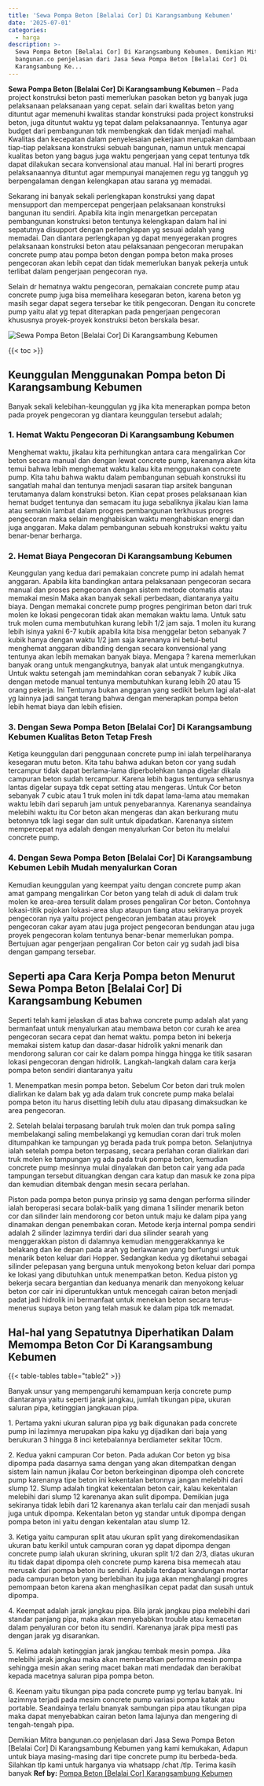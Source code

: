 ```yaml
---
title: 'Sewa Pompa Beton [Belalai Cor] Di Karangsambung Kebumen'
date: '2025-07-01'
categories:
  - harga
description: >-
  Sewa Pompa Beton [Belalai Cor] Di Karangsambung Kebumen. Demikian Mitra
  bangunan.co penjelasan dari Jasa Sewa Pompa Beton [Belalai Cor] Di
  Karangsambung Ke...
---
```


**Sewa Pompa Beton \[Belalai Cor\] Di Karangsambung Kebumen** – Pada project konstruksi beton pasti memerlukan pasokan beton yg banyak juga pelaksanaan pelaksanaan yang cepat. selain dari kwalitas beton yang dituntut agar memenuhi kwalitas standar konstruksi pada project konstruksi beton, juga dituntut waktu yg tepat dalam pelaksanaannya. Tentunya agar budget dari pembangunan tdk membengkak dan tidak menjadi mahal. Kwalitas dan kecepatan dalam penyelesaian pekerjaan merupakan dambaan tiap-tiap pelaksana konstruksi sebuah bangunan, namun untuk mencapai kualitas beton yang bagus juga waktu pengerjaan yang cepat tentunya tdk dapat dilakukan secara konvensional atau manual. Hal ini berarti progres pelaksanaannya dituntut agar mempunyai manajemen regu yg tangguh yg berpengalaman dengan kelengkapan atau sarana yg memadai.

Sekarang ini banyak sekali perlengkapan konstruksi yang dapat mensupport dan mempercepat pengerjaan pelaksanaan konstruksi bangunan itu sendiri. Apabila kita ingin menargetkan percepatan pembangunan konstruksi beton tentunya kelengkapan dalam hal ini sepatutnya disupport dengan perlengkapan yg sesuai adalah yang memadai. Dan diantara perlengkapan yg dapat menyegerakan progres pelaksanaan konstruksi beton atau pelaksanaan pengecoran merupakan concrete pump atau pompa beton dengan pompa beton maka proses pengecoran akan lebih cepat dan tidak memerlukan banyak pekerja untuk terlibat dalam pengerjaan pengecoran nya.

Selain dr hematnya waktu pengecoran, pemakaian concrete pump atau concrete pump juga bisa memelihara kesegaran beton, karena beton yg masih segar dapat segera tersebar ke titik pengecoran. Dengan itu concrete pump yaitu alat yg tepat diterapkan pada pengerjaan pengecoran khususnya proyek-proyek konstruksi beton berskala besar.

![Sewa Pompa Beton [Belalai Cor] Di Karangsambung Kebumen](/images/sewa-concrete-pump-12.png)

{{< toc >}}

## Keunggulan Menggunakan Pompa beton Di Karangsambung Kebumen

Banyak sekali kelebihan-keunggulan yg jika kita menerapkan pompa beton pada proyek pengecoran yg diantara keunggulan tersebut adalah;

### 1\. Hemat Waktu Pengecoran Di Karangsambung Kebumen

Menghemat waktu, jikalau kita perhitungkan antara cara mengalirkan Cor beton secara manual dan dengan lewat concrete pump, karenanya akan kita temui bahwa lebih menghemat waktu kalau kita menggunakan concrete pump. Kita tahu bahwa waktu dalam pembangunan sebuah konstruksi itu sangatlah mahal dan tentunya menjadi sasaran tiap arsitek bangunan terutamanya dalam konstruksi beton. Kian cepat proses pelaksanaan kian hemat budget tentunya dan semacam itu juga sebaliknya jikalau kian lama atau semakin lambat dalam progres pembangunan terkhusus progres pengecoran maka selain menghabiskan waktu menghabiskan energi dan juga anggaran. Maka dalam pembangunan sebuah konstruksi waktu yaitu benar-benar berharga.

### 2\. Hemat Biaya Pengecoran Di Karangsambung Kebumen

Keunggulan yang kedua dari pemakaian concrete pump ini adalah hemat anggaran. Apabila kita bandingkan antara pelaksanaan pengecoran secara manual dan proses pengecoran dengan sistem metode otomatis atau memakai mesin Maka akan banyak sekali perbedaan, diantaranya yaitu biaya. Dengan memakai concrete pump progres pengiriman beton dari truk molen ke lokasi pengecoran tidak akan memakan waktu lama. Untuk satu truk molen cuma membutuhkan kurang lebih 1/2 jam saja. 1 molen itu kurang lebih isinya yakni 6-7 kubik apabila kita bisa menggelar beton sebanyak 7 kubik hanya dengan waktu 1/2 jam saja karenanya ini betul-betul menghemat anggaran dibanding dengan secara konvensional yang tentunya akan lebih memakan banyak biaya. Mengapa ? karena memerlukan banyak orang untuk mengangkutnya, banyak alat untuk mengangkutnya. Untuk waktu setengah jam memindahkan coran sebanyak 7 kubik Jika dengan metode manual tentunya membutuhkan kurang lebih 20 atau 15 orang pekerja. Ini Tentunya bukan anggaran yang sedikit belum lagi alat-alat yg lainnya jadi sangat terang bahwa dengan menerapkan pompa beton lebih hemat biaya dan lebih efisien.

### 3\. Dengan Sewa Pompa Beton \[Belalai Cor\] Di Karangsambung Kebumen Kualitas Beton Tetap Fresh

Ketiga keunggulan dari penggunaan concrete pump ini ialah terpeliharanya kesegaran mutu beton. Kita tahu bahwa adukan beton cor yang sudah tercampur tidak dapat berlama-lama diperbolehkan tanpa digelar dikala campuran beton sudah tercampur. Karena lebih bagus tentunya seharusnya lantas digelar supaya tdk cepat setting atau mengeras. Untuk Cor beton sebanyak 7 cubic atau 1 truk molen ini tdk dapat lama-lama atau memakan waktu lebih dari separuh jam untuk penyebarannya. Karenanya seandainya melebihi waktu itu Cor beton akan mengeras dan akan berkurang mutu betonnya tdk lagi segar dan sulit untuk dipadatkan. Karenanya sistem mempercepat nya adalah dengan menyalurkan Cor beton itu melalui concrete pump.

### 4\. Dengan Sewa Pompa Beton \[Belalai Cor\] Di Karangsambung Kebumen Lebih Mudah menyalurkan Coran

Kemudian keunggulan yang keempat yaitu dengan concrete pump akan amat gampang mengalirkan Cor beton yang telah di aduk di dalam truk molen ke area-area tersulit dalam proses pengaliran Cor beton. Contohnya lokasi-titik pojokan lokasi-area slup ataupun tiang atau sekiranya proyek pengecoran nya yaitu project pengecoran jembatan atau proyek pengecoran cakar ayam atau juga project pengecoran bendungan atau juga proyek pengecoran kolam tentunya benar-benar memerlukan pompa. Bertujuan agar pengerjaan pengaliran Cor beton cair yg sudah jadi bisa dengan gampang tersebar.

## Seperti apa Cara Kerja Pompa beton Menurut Sewa Pompa Beton \[Belalai Cor\] Di Karangsambung Kebumen

Seperti telah kami jelaskan di atas bahwa concrete pump adalah alat yang bermanfaat untuk menyalurkan atau membawa beton cor curah ke area pengecoran secara cepat dan hemat waktu. pompa beton ini bekerja memakai sistem katup dan dasar-dasar hidrolik yakni menarik dan mendorong saluran cor cair ke dalam pompa hingga hingga ke titik sasaran lokasi pengecoran dengan hidrolik. Langkah-langkah dalam cara kerja pompa beton sendiri diantaranya yaitu

1\. Menempatkan mesin pompa beton. Sebelum Cor beton dari truk molen dialirkan ke dalam bak yg ada dalam truk concrete pump maka belalai pompa beton itu harus disetting lebih dulu atau dipasang dimaksudkan ke area pengecoran.

2\. Setelah belalai terpasang barulah truk molen dan truk pompa saling membelakangi saling membelakangi yg kemudian coran dari truk molen ditumpahkan ke tampungan yg berada pada truk pompa beton. Selanjutnya ialah setelah pompa beton terpasang, secara perlahan coran dialirkan dari truk molen ke tampungan yg ada pada truk pompa beton, kemudian concrete pump mesinnya mulai dinyalakan dan beton cair yang ada pada tampungan tersebut dituangkan dengan cara katup dan masuk ke zona pipa dan kemudian ditembak dengan mesin secara perlahan.

Piston pada pompa beton punya prinsip yg sama dengan performa silinder ialah beroperasi secara bolak-balik yang dimana 1 silinder menarik beton cor dan silinder lain mendorong cor beton untuk maju ke dalam pipa yang dinamakan dengan penembakan coran. Metode kerja internal pompa sendiri adalah 2 silinder lazimnya terdiri dari dua silinder searah yang menggerakkan piston di dalamnya kemudian menggerakkannya ke belakang dan ke depan pada arah yg berlawanan yang berfungsi untuk menarik beton keluar dari Hopper. Sedangkan kedua yg diketahui sebagai silinder pelepasan yang berguna untuk menyokong beton keluar dari pompa ke lokasi yang dibutuhkan untuk menempatkan beton. Kedua piston yg bekerja secara bergantian dan keduanya menarik dan menyokong keluar beton cor cair ini diperuntukkan untuk mencegah cairan beton menjadi padat jadi hidrolik ini bermanfaat untuk menekan beton secara terus-menerus supaya beton yang telah masuk ke dalam pipa tdk memadat.

## Hal-hal yang Sepatutnya Diperhatikan Dalam Memompa Beton Cor Di Karangsambung Kebumen

{{< table-tables table="table2" >}}

Banyak unsur yang mempengaruhi kemampuan kerja concrete pump diantaranya yaitu seperti jarak jangkau, jumlah tikungan pipa, ukuran saluran pipa, ketinggian jangkauan pipa.

1\. Pertama yakni ukuran saluran pipa yg baik digunakan pada concrete pump ini lazimnya merupakan pipa kaku yg dijadikan dari baja yang berukuran 3 hingga 8 inci ketebalannya berdiameter sekitar 10cm.

2\. Kedua yakni campuran Cor beton. Pada adukan Cor beton yg bisa dipompa pada dasarnya sama dengan yang akan ditempatkan dengan sistem lain namun jikalau Cor beton berkeinginan dipompa oleh concrete pump karenanya tipe beton ini kekentalan betonnya jangan melebihi dari slump 12. Slump adalah tingkat kekentalan beton cair, kalau kekentalan melebihi dari slump 12 karenanya akan sulit dipompa. Demikian juga sekiranya tidak lebih dari 12 karenanya akan terlalu cair dan menjadi susah juga untuk dipompa. Kekentalan beton yg standar untuk dipompa dengan pompa beton ini yaitu dengan kekentalan atau slump 12.

3\. Ketiga yaitu campuran split atau ukuran split yang direkomendasikan ukuran batu kerikil untuk campuran coran yg dapat dipompa dengan concrete pump ialah ukuran skrining, ukuran split 1/2 dan 2/3, diatas ukuran itu tidak dapat dipompa oleh concrete pump karena bisa memecah atau merusak dari pompa beton itu sendiri. Apabila terdapat kandungan mortar pada campuran beton yang berlebihan itu juga akan menghalangi progres pemompaan beton karena akan menghasilkan cepat padat dan susah untuk dipompa.

4\. Keempat adalah jarak jangkau pipa. Bila jarak jangkau pipa melebihi dari standar panjang pipa, maka akan menyebabkan trouble atau kemacetan dalam penyaluran cor beton itu sendiri. Karenanya jarak pipa mesti pas dengan jarak yg disarankan.

5\. Kelima adalah ketinggian jarak jangkau tembak mesin pompa. Jika melebihi jarak jangkau maka akan memberatkan performa mesin pompa sehingga mesin akan sering macet bakan mati mendadak dan berakibat kepada macetnya saluran pipa pompa beton.

6\. Keenam yaitu tikungan pipa pada concrete pump yg terlau banyak. Ini lazimnya terjadi pada mesim concrete pump variasi pompa katak atau portable. Seandainya terlalu bnanyak sambungan pipa atau tikungan pipa maka dapat menyebabkan cairan beton lama lajunya dan mengering di tengah-tengah pipa.

Demikian Mitra bangunan.co penjelasan dari Jasa Sewa Pompa Beton \[Belalai Cor\] Di Karangsambung Kebumen yang kami kemukakan, Adapun untuk biaya masing-masing dari tipe concrete pump itu berbeda-beda. Silahkan tlp kami untuk harganya via whatsapp /chat /tlp. Terima kasih banyak
**Ref by:** [Pompa Beton [Belalai Cor] Karangsambung Kebumen](https://id.wikipedia.org/wiki/Pompa)

